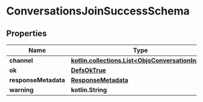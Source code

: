 
# ConversationsJoinSuccessSchema

## Properties
Name | Type | Description | Notes
------------ | ------------- | ------------- | -------------
**channel** | [**kotlin.collections.List&lt;ObjsConversationInner&gt;**](ObjsConversationInner.md) |  | 
**ok** | [**DefsOkTrue**](DefsOkTrue.md) |  | 
**responseMetadata** | [**ResponseMetadata**](ResponseMetadata.md) |  |  [optional]
**warning** | **kotlin.String** |  |  [optional]



